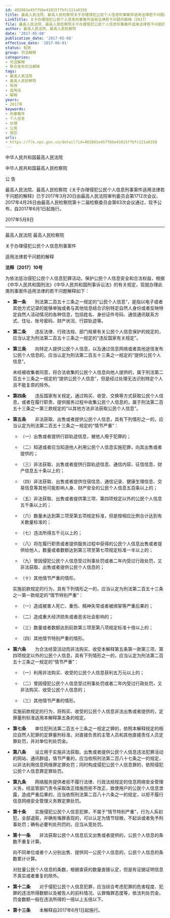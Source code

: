 ```yaml
---
id: 402881e45ffbbe41015ffbfc111a0350
title: 最高人民法院、最高人民检察院关于办理侵犯公民个人信息刑事案件适用法律若干问题的解释
LinkTitle: 关于办理侵犯公民个人信息刑事案件适用法律若干问题的解释（2017）
file: 最高人民法院、最高人民检察院关于办理侵犯公民个人信息刑事案件适用法律若干问题的解释_20170508_402881e45ffbbe41015ffbfc111a0350.docx
author: 最高人民法院、最高人民检察院
date: '2017-05-08'
publication_date: '2017-05-08'
effective_date: '2017-06-01'
status: 有效
group: 司法解释
categories:
- 司法解释
- 联合发布司法解释
tags:
- 最高人民法院
- 最高人民检察院
- 有效
- 适用法
- 解释
years:
- 2017年
keywords:
- 刑事案件
- 个人信息
- 办理
- 公民
- 侵犯
urls:
- https://flk.npc.gov.cn/detail?id=402881e45ffbbe41015ffbfc111a0350
---
```


中华人民共和国最高人民法院

中华人民共和国最高人民检察院

公 告

最高人民法院、最高人民检察院《关于办理侵犯公民个人信息刑事案件适用法律若干问题的解释》已于2017年3月20日由最高人民法院审判委员会第1712次会议、2017年4月26日由最高人民检察院第十二届检察委员会第63次会议通过，现予公布，自2017年6月1日起施行。

2017年5月8日

---

最高人民法院 最高人民检察院

关于办理侵犯公民个人信息刑事案件

适用法律若干问题的解释

**法释〔2017〕10号**

为依法惩治侵犯公民个人信息犯罪活动，保护公民个人信息安全和合法权益，根据《中华人民共和国刑法》《中华人民共和国刑事诉讼法》的有关规定，现就办理此类刑事案件适用法律的若干问题解释如下：

- **第一条**　　刑法第二百五十三条之一规定的“公民个人信息”，是指以电子或者其他方式记录的能够单独或者与其他信息结合识别特定自然人身份或者反映特定自然人活动情况的各种信息，包括姓名、身份证件号码、通信通讯联系方式、住址、账号密码、财产状况、行踪轨迹等。

- **第二条**　　违反法律、行政法规、部门规章有关公民个人信息保护的规定的，应当认定为刑法第二百五十三条之一规定的“违反国家有关规定”。

- **第三条**　　向特定人提供公民个人信息，以及通过信息网络或者其他途径发布公民个人信息的，应当认定为刑法第二百五十三条之一规定的“提供公民个人信息”。

  未经被收集者同意，将合法收集的公民个人信息向他人提供的，属于刑法第二百五十三条之一规定的“提供公民个人信息”，但是经过处理无法识别特定个人且不能复原的除外。

- **第四条**　　违反国家有关规定，通过购买、收受、交换等方式获取公民个人信息，或者在履行职责、提供服务过程中收集公民个人信息的，属于刑法第二百五十三条之一第三款规定的“以其他方法非法获取公民个人信息”。

- **第五条**　　非法获取、出售或者提供公民个人信息，具有下列情形之一的，应当认定为刑法第二百五十三条之一规定的“情节严重”：

  - （一）出售或者提供行踪轨迹信息，被他人用于犯罪的；

  - （二）知道或者应当知道他人利用公民个人信息实施犯罪，向其出售或者提供的；

  - （三）非法获取、出售或者提供行踪轨迹信息、通信内容、征信信息、财产信息五十条以上的；

  - （四）非法获取、出售或者提供住宿信息、通信记录、健康生理信息、交易信息等其他可能影响人身、财产安全的公民个人信息五百条以上的；

  - （五）非法获取、出售或者提供第三项、第四项规定以外的公民个人信息五千条以上的；

  - （六）数量未达到第三项至第五项规定标准，但是按相应比例合计达到有关数量标准的；

  - （七）违法所得五千元以上的；

  - （八）将在履行职责或者提供服务过程中获得的公民个人信息出售或者提供给他人，数量或者数额达到第三项至第七项规定标准一半以上的；

  - （九）曾因侵犯公民个人信息受过刑事处罚或者二年内受过行政处罚，又非法获取、出售或者提供公民个人信息的；

  - （十）其他情节严重的情形。

  实施前款规定的行为，具有下列情形之一的，应当认定为刑法第二百五十三条之一第一款规定的“情节特别严重”：

  - （一）造成被害人死亡、重伤、精神失常或者被绑架等严重后果的；

  - （二）造成重大经济损失或者恶劣社会影响的；

  - （三）数量或者数额达到前款第三项至第八项规定标准十倍以上的；

  - （四）其他情节特别严重的情形。

- **第六条**　　为合法经营活动而非法购买、收受本解释第五条第一款第三项、第四项规定以外的公民个人信息，具有下列情形之一的，应当认定为刑法第二百五十三条之一规定的“情节严重”：

  - （一）利用非法购买、收受的公民个人信息获利五万元以上的；

  - （二）曾因侵犯公民个人信息受过刑事处罚或者二年内受过行政处罚，又非法购买、收受公民个人信息的；

  - （三）其他情节严重的情形。

  实施前款规定的行为，将购买、收受的公民个人信息非法出售或者提供的，定罪量刑标准适用本解释第五条的规定。

- **第七条**　　单位犯刑法第二百五十三条之一规定之罪的，依照本解释规定的相应自然人犯罪的定罪量刑标准，对直接负责的主管人员和其他直接责任人员定罪处罚，并对单位判处罚金。

- **第八条**　　设立用于实施非法获取、出售或者提供公民个人信息违法犯罪活动的网站、通讯群组，情节严重的，应当依照刑法第二百八十七条之一的规定，以非法利用信息网络罪定罪处罚；同时构成侵犯公民个人信息罪的，依照侵犯公民个人信息罪定罪处罚。

- **第九条**　　网络服务提供者拒不履行法律、行政法规规定的信息网络安全管理义务，经监管部门责令采取改正措施而拒不改正，致使用户的公民个人信息泄露，造成严重后果的，应当依照刑法第二百八十六条之一的规定，以拒不履行信息网络安全管理义务罪定罪处罚。

- **第十条**　　实施侵犯公民个人信息犯罪，不属于“情节特别严重”，行为人系初犯，全部退赃，并确有悔罪表现的，可以认定为情节轻微，不起诉或者免予刑事处罚；确有必要判处刑罚的，应当从宽处罚。

- **第十一条**　　非法获取公民个人信息后又出售或者提供的，公民个人信息的条数不重复计算。

  向不同单位或者个人分别出售、提供同一公民个人信息的，公民个人信息的条数累计计算。

  对批量公民个人信息的条数，根据查获的数量直接认定，但是有证据证明信息不真实或者重复的除外。

- **第十二条**　　对于侵犯公民个人信息犯罪，应当综合考虑犯罪的危害程度、犯罪的违法所得数额以及被告人的前科情况、认罪悔罪态度等，依法判处罚金。罚金数额一般在违法所得的一倍以上五倍以下。

- **第十三条**　　本解释自2017年6月1日起施行。
